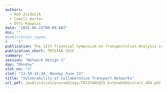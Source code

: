 ```yaml
---
authors:
  - Rob Zuidwijk
  - Camill Harter
  - Otto Koppius
date: "2025-06-22T00:00:00Z"
doi: ""
#publication_types:
#  - "1"
publication: The 12th Triennial Symposium on Transportation Analysis conference
publication_short: TRISTAN 2025
summary: ""
session: "Network Design 1"
day: "Monday"
slot_no: "3"
slot: "13:30-15:30, Monday June 23"
title: "Vulnerability of Collaborative Transport Networks"
url_pdf: /publication/proceedings/TRISTAN2025_ExtendedAbstract_404.pdf
---
```

